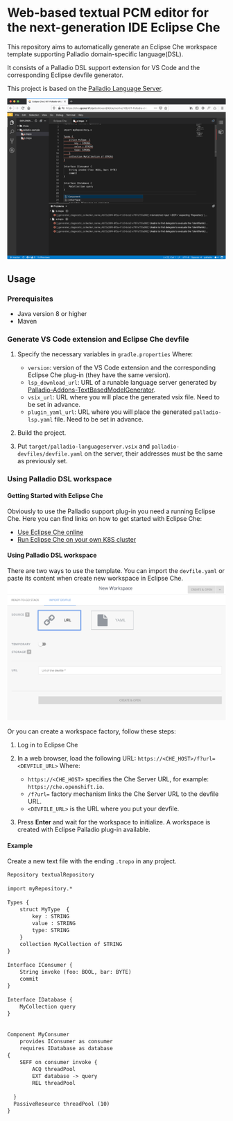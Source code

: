 # Web-based textual PCM editor for the next-generation IDE Eclipse Che

This repository aims to automatically generate an Eclipse Che workspace template supporting Palladio domain-specific language(DSL).

It consists of a Palladio DSL support extension for VS Code and the corresponding Eclipse devfile generator.

This project is based on the [Palladio Language Server](https://github.com/PalladioSimulator/Palladio-Addons-TextBasedModelGenerator).

![](https://raw.githubusercontent.com/merlinz165/Palladio-Editors-VSCode-Assets/master/images/che-final.png)

## Usage

### Prerequisites
* Java version 8 or higher
* Maven

### Generate VS Code extension and Eclipse Che devfile

1. Specify the necessary variables in `gradle.properties`
Where:
    - `version`: version of the VS Code extension and the corresponding Eclipse Che plug-in (they have the same version).
    - `lsp_download_url`: URL of a runable language server generated by [Palladio-Addons-TextBasedModelGenerator](https://github.com/PalladioSimulator/Palladio-Addons-TextBasedModelGenerator).
    - `vsix_url`: URL where you will place the generated vsix file. Need to be set in advance.
    - `plugin_yaml_url`: URL where you will place the generated `palladio-lsp.yaml` file. Need to be set in advance.

2. Build the project.
3. Put `target/palladio-languageserver.vsix` and `palladio-devfiles/devfile.yaml` on the server, their addresses must be the same as previously set.


### Using Palladio DSL workspace

#### Getting Started with Eclipse Che

Obviously to use the Palladio support plug-in you need a running Eclipse Che. Here you can find links on how to get started with Eclipse Che:

* [Use Eclipse Che online](https://www.eclipse.org/che/getting-started/cloud/)
* [Run Eclipse Che on your own K8S cluster](https://www.eclipse.org/che/docs/che-7/che-quick-starts/)

#### Using Palladio DSL workspace

There are two ways to use the template. You can import the `devfile.yaml` or paste its content when create new workspace in Eclipse Che.
![](https://raw.githubusercontent.com/merlinz165/Palladio-Editors-VSCode-Assets/master/images/create_new_wksp.png)

Or you can create a workspace factory, follow these steps:

1. Log in to Eclipse Che
2. In a web browser, load the following URL:
`https://<CHE_HOST>/f?url=<DEVFILE_URL>`
Where:
    - `https://<CHE_HOST>` specifies the Che Server URL, for example: `https://che.openshift.io`.
    - `/f?url=` factory mechanism links the Che Server URL to the devfile URL.
    - `<DEVFILE_URL>` is the URL where you put your devfile.

3. Press **Enter** and wait for the workspace to initialize.
A workspace is created with Eclipse Palladio plug-in available.

#### Example

Create a new text file with the ending `.trepo` in any project.

``` Smalltalk
Repository textualRepository

import myRepository.*

Types {
    struct MyType  {
        key : STRING
        value : STRING
        type: STRING
    }
    collection MyCollection of STRING
}

Interface IConsumer {
    String invoke (foo: BOOL, bar: BYTE)
    commit
}

Interface IDatabase {
    MyCollection query
}


Component MyConsumer
    provides IConsumer as consumer
    requires IDatabase as database
{
    SEFF on consumer invoke {
        ACQ threadPool
        EXT database -> query
        REL threadPool

  }
  PassiveResource threadPool (10)
}

```
